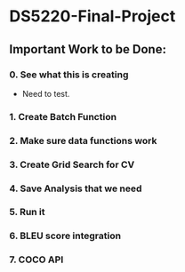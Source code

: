 # DS5220-Final-Project

## Important Work to be Done:

### 0. See what this is creating

* Need to test.

### 1. Create Batch Function

### 2. Make sure data functions work

### 3. Create Grid Search for CV

### 4. Save Analysis that we need

### 5. Run it

### 6. BLEU score integration

### 7. COCO API


